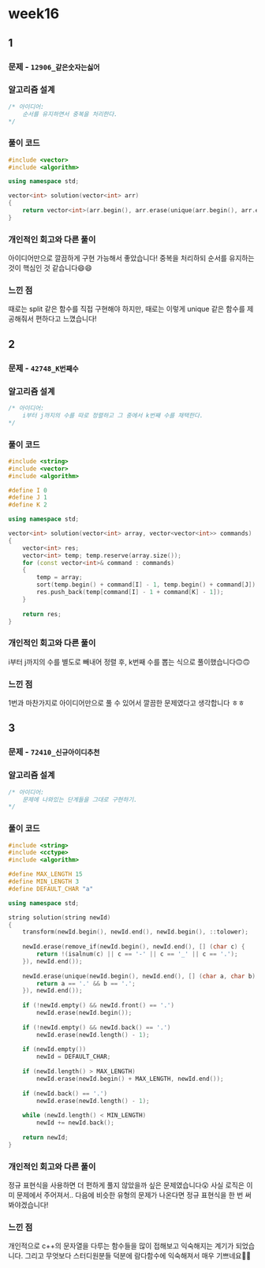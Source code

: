 # week16

## 1

### 문제 - <code>12906_같은숫자는싫어</code>



### 알고리즘 설계

```cpp
/* 아이디어:
	순서를 유지하면서 중복을 처리한다.
*/
```



### 풀이 코드

```cpp
#include <vector>
#include <algorithm>

using namespace std;

vector<int> solution(vector<int> arr) 
{
    return vector<int>(arr.begin(), arr.erase(unique(arr.begin(), arr.end()), arr.end()));
}
```

### 개인적인 회고와 다른 풀이

아이디어만으로 깔끔하게 구현 가능해서 좋았습니다! 중복을 처리하되 순서를 유지하는 것이 핵심인 것 같습니다😄😄


### 느낀 점
때로는 split 같은 함수를 직접 구현해야 하지만, 때로는 이렇게 unique 같은 함수를 제공해줘서 편하다고 느꼈습니다!





## 2

### 문제 - <code>42748_K번째수</code>

### 알고리즘 설계

```cpp
/* 아이디어:
	i부터 j까지의 수를 따로 정렬하고 그 중에서 k번째 수를 채택한다.
*/
```



### 풀이 코드

```cpp
#include <string>
#include <vector>
#include <algorithm>

#define I 0
#define J 1
#define K 2

using namespace std;

vector<int> solution(vector<int> array, vector<vector<int>> commands)
{
    vector<int> res;
    vector<int> temp; temp.reserve(array.size());
    for (const vector<int>& command : commands)
    {
        temp = array;
        sort(temp.begin() + command[I] - 1, temp.begin() + command[J]);
        res.push_back(temp[command[I] - 1 + command[K] - 1]);
    }
    
    return res;
}
```

### 개인적인 회고와 다른 풀이

i부터 j까지의 수를 별도로 빼내어 정렬 후, k번째 수를 뽑는 식으로 풀이했습니다🙃🙃

### 느낀 점

1번과 마찬가지로 아이디어만으로 풀 수 있어서 깔끔한 문제였다고 생각합니다 ㅎㅎ






## 3

### 문제 - <code>72410_신규아이디추천</code>

### 알고리즘 설계

```cpp
/* 아이디어:
	문제에 나와있는 단계들을 그대로 구현하기.
*/
```



### 풀이 코드

```cpp
#include <string>
#include <cctype>
#include <algorithm>

#define MAX_LENGTH 15
#define MIN_LENGTH 3
#define DEFAULT_CHAR "a"

using namespace std;

string solution(string newId)
{
    transform(newId.begin(), newId.end(), newId.begin(), ::tolower);
    
    newId.erase(remove_if(newId.begin(), newId.end(), [] (char c) {
        return !(isalnum(c) || c == '-' || c == '_' || c == '.');
    }), newId.end());
    
    newId.erase(unique(newId.begin(), newId.end(), [] (char a, char b) {
        return a == '.' && b == '.';
    }), newId.end());
    
    if (!newId.empty() && newId.front() == '.')
        newId.erase(newId.begin());
    
    if (!newId.empty() && newId.back() == '.')
        newId.erase(newId.length() - 1);
    
    if (newId.empty())
        newId = DEFAULT_CHAR;
    
    if (newId.length() > MAX_LENGTH)
        newId.erase(newId.begin() + MAX_LENGTH, newId.end());
    
    if (newId.back() == '.')
        newId.erase(newId.length() - 1);
    
    while (newId.length() < MIN_LENGTH)
        newId += newId.back();
    
    return newId;
}
```

### 개인적인 회고와 다른 풀이

정규 표현식을 사용하면 더 편하게 풀지 않았을까 싶은 문제였습니다😲 사실 로직은 이미 문제에서 주어져서.. 다음에 비슷한 유형의 문제가 나온다면 정규 표현식을 한 번 써봐야겠습니다!


### 느낀 점

개인적으로 c++의 문자열을 다루는 함수들을 많이 접해보고 익숙해지는 계기가 되었습니다. 그리고 무엇보다 스터디원분들 덕분에 람다함수에 익숙해져서 매우 기쁘네요🫡🫡
